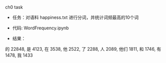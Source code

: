 ch0 task

- 任务：对语料 happiness.txt 进行分词，并统计词频最高的10个词

- 代码: WordFrequency.ipynb

- 结果：

的 22848,
是 4123,
在 3538,
他 2522,
了 2288,
人 2089,
他们 1811,
和 1746,
有 1478,
我 1433